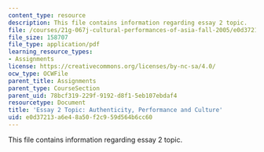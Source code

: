 ```yaml
---
content_type: resource
description: This file contains information regarding essay 2 topic.
file: /courses/21g-067j-cultural-performances-of-asia-fall-2005/e0d37213a6e48a50f2c959d564b6cc60_MIT21G_067JF05_essay2auth.pdf
file_size: 158707
file_type: application/pdf
learning_resource_types:
- Assignments
license: https://creativecommons.org/licenses/by-nc-sa/4.0/
ocw_type: OCWFile
parent_title: Assignments
parent_type: CourseSection
parent_uid: 78bcf319-229f-9192-d8f1-5eb107ebdaf4
resourcetype: Document
title: 'Essay 2 Topic: Authenticity, Performance and Culture'
uid: e0d37213-a6e4-8a50-f2c9-59d564b6cc60
---
```

This file contains information regarding essay 2 topic.